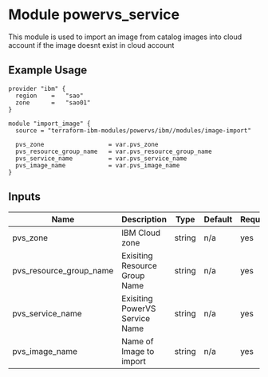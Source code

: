 # Module powervs_service

This module is used to import an image from catalog images into cloud account if the image doesnt exist in cloud account

## Example Usage
```
provider "ibm" {
  region    =   "sao"
  zone      =   "sao01"
}

module "import_image" {
  source = "terraform-ibm-modules/powervs/ibm//modules/image-import"

  pvs_zone                  = var.pvs_zone
  pvs_resource_group_name   = var.pvs_resource_group_name
  pvs_service_name          = var.pvs_service_name
  pvs_image_name            = var.pvs_image_name
}
```

<!-- BEGINNING OF PRE-COMMIT-TERRAFORM DOCS HOOK -->

## Inputs

| Name                              | Description                                           | Type   | Default | Required |
|-----------------------------------|-------------------------------------------------------|--------|---------|----------|
| pvs\_zone | IBM Cloud zone | string | n/a | yes |
| pvs\_resource\_group\_name | Exisiting Resource Group Name | string | n/a | yes |
| pvs\_service\_name | Exisiting PowerVS Service Name | string | n/a | yes |
| pvs\_image_name | Name of Image to import | string | n/a | yes |

<!-- END OF PRE-COMMIT-TERRAFORM DOCS HOOK -->